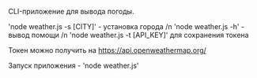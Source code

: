 ﻿CLI-приложение для вывода погоды.

'node weather.js -s [CITY]' - установка города /n
'node weather.js -h' - вывод помощи /n
'node weather.js -t [API_KEY]' для сохранения токена

Токен можно получить на https://api.openweathermap.org/

Запуск приложения - 'node weather.js' 
